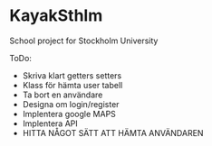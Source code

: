 # KayakSthlm
 School project for Stockholm University


ToDo:
- Skriva klart getters setters
- Klass för hämta user tabell
- Ta bort en användare
- Designa om login/register
- Implentera google MAPS
- Implentera API
- HITTA NÅGOT SÄTT ATT HÄMTA ANVÄNDAREN